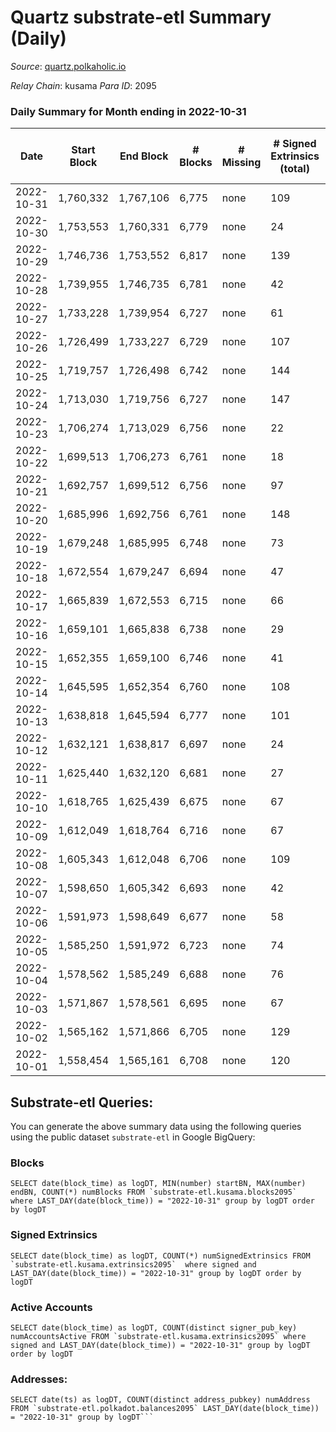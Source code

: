 # Quartz substrate-etl Summary (Daily)

_Source_: [quartz.polkaholic.io](https://quartz.polkaholic.io)

*Relay Chain*: kusama
*Para ID*: 2095



### Daily Summary for Month ending in 2022-10-31


| Date | Start Block | End Block | # Blocks | # Missing | # Signed Extrinsics (total) | # Active Accounts | # Addresses with Balances | # Events | # Transfers | # XCM Transfers In | # XCM Transfers Out |
| ---- | ----------- | --------- | -------- | --------- | --------------------------- | ----------------- | ------------------------- | -------- | ----------- | ------------------ | ------------------- |
| 2022-10-31 | 1,760,332 | 1,767,106 | 6,775 | none  | 109 | 40 | 18,910 | 15,321 | 49 ($3,338.94) | 9 ($640.88) | 8 ($406.63) |
| 2022-10-30 | 1,753,553 | 1,760,331 | 6,779 | none  | 24 | 11 | 18,892 | 14,657 | 13 ($754.54) | 4 ($147.30) | 2 ($34.95) |
| 2022-10-29 | 1,746,736 | 1,753,552 | 6,817 | none  | 139 | 17 |  | 15,530 | 11 ($859.61) | 1 ($208.27) | 4 ($276.38) |
| 2022-10-28 | 1,739,955 | 1,746,735 | 6,781 | none  | 42 | 19 |  | 15,138 | 39 ($786.01) | 3 ($205.51) | 2 ($138.35) |
| 2022-10-27 | 1,733,228 | 1,739,954 | 6,727 | none  | 61 | 21 | 18,860 | 14,978 | 32 ($2,173.45) | 1 ($1.83) | 4 ($230.11) |
| 2022-10-26 | 1,726,499 | 1,733,227 | 6,729 | none  | 107 | 18 | 18,830 | 15,062 | 11 ($346.32) |   | 1 ($102.36) |
| 2022-10-25 | 1,719,757 | 1,726,498 | 6,742 | none  | 144 | 36 | 18,828 | 15,441 | 72 ($9,328.47) | 18 ($1,272.07) | 7 ($1,141.20) |
| 2022-10-24 | 1,713,030 | 1,719,756 | 6,727 | none  | 147 | 48 |  | 15,493 | 79 ($14,740.66) | 13 ($1,536.70) | 11 ($682.22) |
| 2022-10-23 | 1,706,274 | 1,713,029 | 6,756 | none  | 22 | 16 | 18,798 | 14,595 | 8 ($298.79) |   |   |
| 2022-10-22 | 1,699,513 | 1,706,273 | 6,761 | none  | 18 | 8 |  | 14,597 | 2 ($371.55) |   |   |
| 2022-10-21 | 1,692,757 | 1,699,512 | 6,756 | none  | 97 | 27 |  | 15,165 | 38 ($460.79) |   |   |
| 2022-10-20 | 1,685,996 | 1,692,756 | 6,761 | none  | 148 | 61 |  | 15,468 | 86 ($3,528.45) | 4 ($151.10) | 2 ($171.29) |
| 2022-10-19 | 1,679,248 | 1,685,995 | 6,748 | none  | 73 | 25 | 18,756 | 14,931 | 11 ($1,523.66) | 1 ($28.63) | 2 ($48.77) |
| 2022-10-18 | 1,672,554 | 1,679,247 | 6,694 | none  | 47 | 21 |  | 14,634 | 24 ($107,460) |   | 2 ($65.69) |
| 2022-10-17 | 1,665,839 | 1,672,553 | 6,715 | none  | 66 | 16 | 18,744 | 14,908 | 5 ($482.62) |   |   |
| 2022-10-16 | 1,659,101 | 1,665,838 | 6,738 | none  | 29 | 22 |  | 14,605 | 15 ($1,949.94) | 4 ($145.83) | 3 ($173.47) |
| 2022-10-15 | 1,652,355 | 1,659,100 | 6,746 | none  | 41 | 13 |  | 14,727 | 6 ($277.13) |   |   |
| 2022-10-14 | 1,645,595 | 1,652,354 | 6,760 | none  | 108 | 23 | 18,732 | 15,139 | 16 ($956.10) | 5 ($246.86) | 1 ($0.25) |
| 2022-10-13 | 1,638,818 | 1,645,594 | 6,777 | none  | 101 | 19 | 18,728 | 15,194 | 67 ($2,299.57) |   |   |
| 2022-10-12 | 1,632,121 | 1,638,817 | 6,697 | none  | 24 | 14 | 18,671 | 14,494 | 14 ($724.32) | 4 ($126.56) | 2 ($3.64) |
| 2022-10-11 | 1,625,440 | 1,632,120 | 6,681 | none  | 27 | 13 | 18,668 | 14,525 | 3 ($7.24) | 1 ($5.08) | 1 ($6.52) |
| 2022-10-10 | 1,618,765 | 1,625,439 | 6,675 | none  | 67 | 29 | 18,665 | 14,703 | 25 ($1,148.19) |   | 6 ($171.44) |
| 2022-10-09 | 1,612,049 | 1,618,764 | 6,716 | none  | 67 | 25 | 18,663 | 14,800 | 44 ($3,002.19) | 11 ($407.26) | 1 ($108.00) |
| 2022-10-08 | 1,605,343 | 1,612,048 | 6,706 | none  | 109 | 26 | 18,658 | 15,146 | 12 ($216.01) | 3 ($98.04) |   |
| 2022-10-07 | 1,598,650 | 1,605,342 | 6,693 | none  | 42 | 18 | 18,655 | 14,603 | 11 ($301.76) | 2 ($0.045) | 2 ($40.06) |
| 2022-10-06 | 1,591,973 | 1,598,649 | 6,677 | none  | 58 | 21 | 18,655 | 14,669 | 19 ($1,347.85) | 3 ($77.42) | 2 ($210.65) |
| 2022-10-05 | 1,585,250 | 1,591,972 | 6,723 | none  | 74 | 23 | 18,652 | 14,993 | 11 ($361.14) | 4 ($102.75) | 1 ($2.81) |
| 2022-10-04 | 1,578,562 | 1,585,249 | 6,688 | none  | 76 | 19 | 18,637 | 14,979 | 17 ($874.73) | 6 ($262.90) | 5 ($171.25) |
| 2022-10-03 | 1,571,867 | 1,578,561 | 6,695 | none  | 67 | 21 |  | 14,827 | 20 ($360.53) | 2 ($19.04) | 1 ($45.99) |
| 2022-10-02 | 1,565,162 | 1,571,866 | 6,705 | none  | 129 | 23 |  | 15,322 | 13 ($525.72) | 5 ($168.77) | 5 ($129.09) |
| 2022-10-01 | 1,558,454 | 1,565,161 | 6,708 | none  | 120 | 30 |  | 15,176 | 30 ($1,778.93) | 4 ($128.56) | 2 ($35.70) |

## Substrate-etl Queries:
You can generate the above summary data using the following queries using the public dataset `substrate-etl` in Google BigQuery:


### Blocks
```
SELECT date(block_time) as logDT, MIN(number) startBN, MAX(number) endBN, COUNT(*) numBlocks FROM `substrate-etl.kusama.blocks2095`  where LAST_DAY(date(block_time)) = "2022-10-31" group by logDT order by logDT
```


### Signed Extrinsics
```
SELECT date(block_time) as logDT, COUNT(*) numSignedExtrinsics FROM `substrate-etl.kusama.extrinsics2095`  where signed and LAST_DAY(date(block_time)) = "2022-10-31" group by logDT order by logDT
```


### Active Accounts
```
SELECT date(block_time) as logDT, COUNT(distinct signer_pub_key) numAccountsActive FROM `substrate-etl.kusama.extrinsics2095` where signed and LAST_DAY(date(block_time)) = "2022-10-31" group by logDT order by logDT
```


### Addresses:
```
SELECT date(ts) as logDT, COUNT(distinct address_pubkey) numAddress FROM `substrate-etl.polkadot.balances2095` LAST_DAY(date(block_time)) = "2022-10-31" group by logDT```


